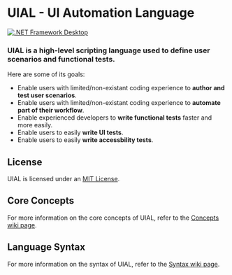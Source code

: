 # UIAL - UI Automation Language

[![.NET Framework Desktop](https://github.com/Remi05/scenarioscripting/workflows/.NET%20Framework%20Desktop/badge.svg)](https://github.com/Remi05/uial/actions)

### UIAL is a high-level scripting language used to define user scenarios and functional tests.

Here are some of its goals:
- Enable users with limited/non-existant coding experience to **author and test user scenarios**.
- Enable users with limited/non-existant coding experience to **automate part of their workflow**.
- Enable experienced developers to **write functional tests** faster and more easily.
- Enable users to easily **write UI tests**.
- Enable users to easily **write accessbility tests**.

## License

UIAL is licensed under an [MIT License](LICENSE.md).

## Core Concepts

For more information on the core concepts of UIAL, refer to the [Concepts wiki page](https://github.com/Remi05/uial/wiki/Concepts).

## Language Syntax

For more information on the syntax of UIAL, refer to the [Syntax wiki page](https://github.com/Remi05/uial/wiki/Syntax).
